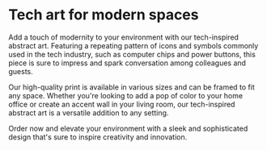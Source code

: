 <!--font:Poppins-->

# Tech art for modern spaces

Add a touch of modernity to your environment with our tech-inspired abstract art. Featuring a repeating pattern of icons and symbols commonly used in the tech industry, such as computer chips and power buttons, this piece is sure to impress and spark conversation among colleagues and guests.

Our high-quality print is available in various sizes and can be framed to fit any space. Whether you're looking to add a pop of color to your home office or create an accent wall in your living room, our tech-inspired abstract art is a versatile addition to any setting.

Order now and elevate your environment with a sleek and sophisticated design that's sure to inspire creativity and innovation.

<!--

Write me markdown content of website with wallpaper:

"A wallpaper with a repeating pattern of abstract icons and symbols commonly used in the tech industry, such as computer chips and power buttons."

The header of the page should not be copy of the text but rather a real content of the website which is using this wallpaper.


---


# Tech-inspired Abstract Wallpaper

Enhance your workspace with our tech-inspired abstract wallpaper. Featuring a repeating pattern of icons and symbols commonly used in the tech industry, such as computer chips and power buttons, this wallpaper is perfect for anyone who wants to add a touch of modernity to their office or home.

Our high-quality wallpaper is easy to install and comes in a variety of sizes to fit any space. Whether you're looking to spruce up your desktop background or create an accent wall, our tech-inspired abstract wallpaper is sure to impress.

Order now and give your space a sleek and sophisticated look that's sure to inspire creativity and innovation.


---


Heading should not include word "wallpaper". The website should not be about the wallpaper itself, wallpaper is just a related background, rewrite whole content.


---


# Elevate Your Workspace with Tech-Inspired Abstract Art

Add a touch of modernity to your office or home with our tech-inspired abstract art. This piece features a repeating pattern of icons and symbols commonly used in the tech industry, such as computer chips and power buttons. The intricate design is sure to impress and spark conversation among colleagues and guests.

Our high-quality print is available in various sizes and can be framed to fit any space. Whether you're looking to spruce up your desktop background or create an accent wall, our tech-inspired abstract art is a versatile addition to any workspace.

Order now and elevate your environment with a sleek and sophisticated design that's sure to inspire creativity and innovation.


---


Heading is too long, rewrite whole content.


---


# Tech-Inspired Abstract Art for a Modern Workspace

Make a statement in your office or home with our tech-inspired abstract art. This piece features a repeating pattern of icons and symbols commonly used in the tech industry, such as computer chips and power buttons. The intricate design is sure to impress and add a touch of modernity to any space.

Our high-quality print is available in various sizes and can be framed to fit any workspace. Whether you're looking to add a pop of color to your desktop background or create an accent wall, our tech-inspired abstract art is a versatile addition to any environment.

Order now and elevate your workspace with a sleek and sophisticated design that's sure to inspire creativity and innovation.


---


Heading is too long, rewrite whole content.


---


# Tech-Inspired Abstract Art for a Modern Environment

Add a touch of modernity to your environment with our tech-inspired abstract art. Featuring a repeating pattern of icons and symbols commonly used in the tech industry, such as computer chips and power buttons, this piece is sure to impress and spark conversation among colleagues and guests.

Our high-quality print is available in various sizes and can be framed to fit any space. Whether you're looking to add a pop of color to your home office or create an accent wall in your living room, our tech-inspired abstract art is a versatile addition to any setting.

Order now and elevate your environment with a sleek and sophisticated design that's sure to inspire creativity and innovation.


---


Write me a Google font which is best fitting for the website.

Pick from the list:
- Montserrat
- Raleway
- Futura
- Poppins
- Open Sans
- Great Vibes
- Lobster
- Alegreya
- Exo 2
- Roboto
- Playfair Display
- Inter
- IBM Plex Sans
- Barlow Condensed
- Lato
- Orbitron
- Dancing Script


Write just the font name nothing else.


---


Poppins

-->
